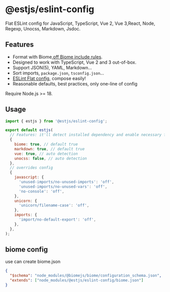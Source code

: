 # @estjs/eslint-config

Flat ESLint config for JavaScript, TypeScript, Vue 2, Vue 3,React, Node, Regexp, Unocss, Markdown, Jsdoc.

## Features

- Format with Biome,[off Biome include rules](./off-rules.js).
- Designed to work with TypeScript, Vue 2 and 3 out-of-box.
- Support JSON(5), YAML, Markdown...
- Sort imports, `package.json`, `tsconfig.json`...
- [ESLint Flat config](https://eslint.org/docs/latest/use/configure/configuration-files-new), compose easily!
- Reasonable defaults, best practices, only one-line of config

Require Node.js >= 18.

## Usage

```js
import { estjs } from '@estjs/eslint-config';

export default estjs(
  // Features: it'll detect installed dependency and enable necessary features automatically
  {
    biome: true, // default true
    markdown: true, // default true
    vue: true, // auto detection
    unocss: false, // auto detection
  },
  // overrides config
  {
    javascript: {
      'unused-imports/no-unused-imports': 'off',
      'unused-imports/no-unused-vars': 'off',
      'no-console': 'off',
    },
    unicorn: {
      'unicorn/filename-case': 'off',
    },
    imports: {
      'import/no-default-export': 'off',
    },
  },
);
```


## biome config

use can create biome.json
```json
{
  "$schema": "node_modules/@biomejs/biome/configuration_schema.json",
  "extends": ["node_modules/@estjs/eslint-config/biome.json"]
}
```


